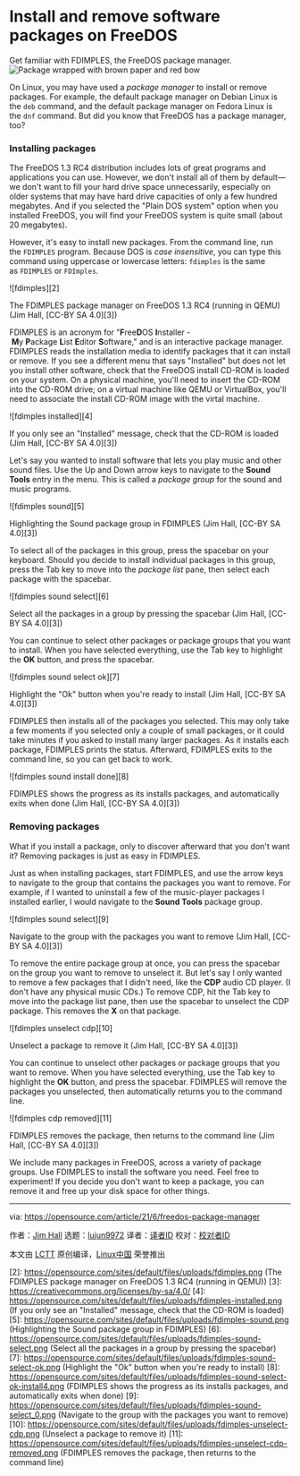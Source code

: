 [#]: subject: (Install and remove software packages on FreeDOS)
[#]: via: (https://opensource.com/article/21/6/freedos-package-manager)
[#]: author: (Jim Hall https://opensource.com/users/jim-hall)
[#]: collector: (lujun9972)
[#]: translator: (robsean)
[#]: reviewer: ( )
[#]: publisher: ( )
[#]: url: ( )

Install and remove software packages on FreeDOS
======
Get familiar with FDIMPLES, the FreeDOS package manager.
![Package wrapped with brown paper and red bow][1]

On Linux, you may have used a _package manager_ to install or remove packages. For example, the default package manager on Debian Linux is the `deb` command, and the default package manager on Fedora Linux is the `dnf` command. But did you know that FreeDOS has a package manager, too?

### Installing packages

The FreeDOS 1.3 RC4 distribution includes lots of great programs and applications you can use. However, we don't install all of them by default—we don't want to fill your hard drive space unnecessarily, especially on older systems that may have hard drive capacities of only a few hundred megabytes. And if you selected the "Plain DOS system" option when you installed FreeDOS, you will find your FreeDOS system is quite small (about 20 megabytes).

However, it's easy to install new packages. From the command line, run the `FDIMPLES` program. Because DOS is _case insensitive_, you can type this command using uppercase or lowercase letters: `fdimples` is the same as `FDIMPLES` or `FDImples`.

![fdimples][2]

The FDIMPLES package manager on FreeDOS 1.3 RC4 (running in QEMU)
(Jim Hall, [CC-BY SA 4.0][3])

FDIMPLES is an acronym for "**F**ree**D**OS **I**nstaller - **M**y **P**ackage **L**ist **E**ditor **S**oftware," and is an interactive package manager. FDIMPLES reads the installation media to identify packages that it can install or remove. If you see a different menu that says "Installed" but does not let you install other software, check that the FreeDOS install CD-ROM is loaded on your system. On a physical machine, you'll need to insert the CD-ROM into the CD-ROM drive; on a virtual machine like QEMU or VirtualBox, you'll need to associate the install CD-ROM image with the virtal machine.

![fdimples installed][4]

If you only see an "Installed" message, check that the CD-ROM is loaded
(Jim Hall, [CC-BY SA 4.0][3])

Let's say you wanted to install software that lets you play music and other sound files. Use the Up and Down arrow keys to navigate to the **Sound Tools** entry in the menu. This is called a _package group_ for the sound and music programs.

![fdimples sound][5]

Highlighting the Sound package group in FDIMPLES
(Jim Hall, [CC-BY SA 4.0][3])

To select all of the packages in this group, press the spacebar on your keyboard. Should you decide to install individual packages in this group, press the Tab key to move into the _package list_ pane, then select each package with the spacebar.

![fdimples sound select][6]

Select all the packages in a group by pressing the spacebar
(Jim Hall, [CC-BY SA 4.0][3])

You can continue to select other packages or package groups that you want to install. When you have selected everything, use the Tab key to highlight the **OK** button, and press the spacebar.

![fdimples sound select ok][7]

Highlight the "Ok" button when you're ready to install
(Jim Hall, [CC-BY SA 4.0][3])

FDIMPLES then installs all of the packages you selected. This may only take a few moments if you selected only a couple of small packages, or it could take minutes if you asked to install many larger packages. As it installs each package, FDIMPLES prints the status. Afterward, FDIMPLES exits to the command line, so you can get back to work.

![fdimples sound install done][8]

FDIMPLES shows the progress as its installs packages, and automatically exits when done
(Jim Hall, [CC-BY SA 4.0][3])

### Removing packages

What if you install a package, only to discover afterward that you don't want it? Removing packages is just as easy in FDIMPLES.

Just as when installing packages, start FDIMPLES, and use the arrow keys to navigate to the group that contains the packages you want to remove. For example, if I wanted to uninstall a few of the music-player packages I installed earlier, I would navigate to the **Sound Tools** package group.

![fdimples sound select][9]

Navigate to the group with the packages you want to remove
(Jim Hall, [CC-BY SA 4.0][3])

To remove the entire package group at once, you can press the spacebar on the group you want to remove to unselect it. But let's say I only wanted to remove a few packages that I didn't need, like the **CDP** audio CD player. (I don't have any physical music CDs.) To remove CDP, hit the Tab key to move into the package list pane, then use the spacebar to unselect the CDP package. This removes the **X** on that package.

![fdimples unselect cdp][10]

Unselect a package to remove it
(Jim Hall, [CC-BY SA 4.0][3])

You can continue to unselect other packages or package groups that you want to remove. When you have selected everything, use the Tab key to highlight the **OK** button, and press the spacebar. FDIMPLES will remove the packages you unselected, then automatically returns you to the command line.

![fdimples cdp removed][11]

FDIMPLES removes the package, then returns to the command line
(Jim Hall, [CC-BY SA 4.0][3])

We include many packages in FreeDOS, across a variety of package groups. Use FDIMPLES to install the software you need. Feel free to experiment! If you decide you don't want to keep a package, you can remove it and free up your disk space for other things.

--------------------------------------------------------------------------------

via: https://opensource.com/article/21/6/freedos-package-manager

作者：[Jim Hall][a]
选题：[lujun9972][b]
译者：[译者ID](https://github.com/译者ID)
校对：[校对者ID](https://github.com/校对者ID)

本文由 [LCTT](https://github.com/LCTT/TranslateProject) 原创编译，[Linux中国](https://linux.cn/) 荣誉推出

[a]: https://opensource.com/users/jim-hall
[b]: https://github.com/lujun9972
[1]: https://opensource.com/sites/default/files/styles/image-full-size/public/lead-images/brown-package-red-bow.jpg?itok=oxZYQzH- (Package wrapped with brown paper and red bow)
[2]: https://opensource.com/sites/default/files/uploads/fdimples.png (The FDIMPLES package manager on FreeDOS 1.3 RC4 (running in QEMU))
[3]: https://creativecommons.org/licenses/by-sa/4.0/
[4]: https://opensource.com/sites/default/files/uploads/fdimples-installed.png (If you only see an "Installed" message, check that the CD-ROM is loaded)
[5]: https://opensource.com/sites/default/files/uploads/fdimples-sound.png (Highlighting the Sound package group in FDIMPLES)
[6]: https://opensource.com/sites/default/files/uploads/fdimples-sound-select.png (Select all the packages in a group by pressing the spacebar)
[7]: https://opensource.com/sites/default/files/uploads/fdimples-sound-select-ok.png (Highlight the "Ok" button when you're ready to install)
[8]: https://opensource.com/sites/default/files/uploads/fdimples-sound-select-ok-install4.png (FDIMPLES shows the progress as its installs packages, and automatically exits when done)
[9]: https://opensource.com/sites/default/files/uploads/fdimples-sound-select_0.png (Navigate to the group with the packages you want to remove)
[10]: https://opensource.com/sites/default/files/uploads/fdimples-unselect-cdp.png (Unselect a package to remove it)
[11]: https://opensource.com/sites/default/files/uploads/fdimples-unselect-cdp-removed.png (FDIMPLES removes the package, then returns to the command line)
